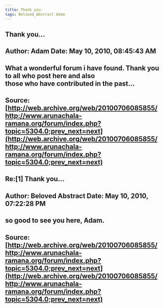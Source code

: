 ```yaml
--- 
title: Thank you-   
tags: Beloved_Abstract Adam  
---  
```

## Thank you...  
Author: Adam                Date: May 10, 2010, 08:45:43 AM  
---  
What a wonderful forum i have found. Thank you to all who post here and also  
those who have contributed in the past...
 ---  
Source:[http://web.archive.org/web/20100706085855/http://www.arunachala-ramana.org/forum/index.php?topic=5304.0;prev_next=next](http://web.archive.org/web/20100706085855/http://www.arunachala-ramana.org/forum/index.php?topic=5304.0;prev_next=next)   
---  

## Re:[1] Thank you...  
Author: Beloved Abstract    Date: May 10, 2010, 07:22:28 PM  
---  
so good to see you here, Adam.
 ---  
Source:[http://web.archive.org/web/20100706085855/http://www.arunachala-ramana.org/forum/index.php?topic=5304.0;prev_next=next](http://web.archive.org/web/20100706085855/http://www.arunachala-ramana.org/forum/index.php?topic=5304.0;prev_next=next)   
---  

